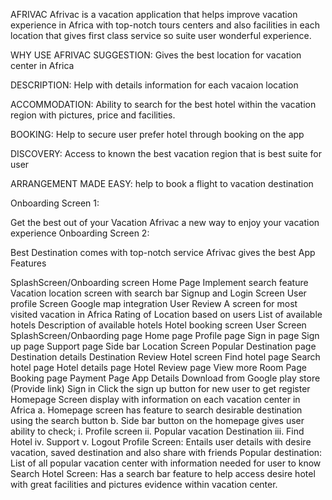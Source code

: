 AFRIVAC
Afrivac is a vacation application that helps improve vacation experience in Africa with top-notch tours centers and also facilities in each location that gives first class service so suite user wonderful experience.

WHY USE AFRIVAC
SUGGESTION: Gives the best location for vacation center in Africa

DESCRIPTION: Help with details information for each vacaion location

ACCOMMODATION: Ability to search for the best hotel within the vacation region with pictures, price and facilities.

BOOKING: Help to secure user prefer hotel through booking on the app

DISCOVERY: Access to known the best vacation region that is best suite for user

ARRANGEMENT MADE EASY: help to book a flight to vacation destination

Onboarding Screen 1:

Get the best out of your Vacation Afrivac a new way to enjoy your vacation experience
Onboarding Screen 2:

Best Destination comes with top-notch service Afrivac gives the best
App Features

SplashScreen/Onboarding screen
Home Page
Implement search feature
Vacation location screen with search bar
Signup and Login Screen
User profile Screen
Google map integration
User Review
A screen for most visited vacation in Africa
Rating of Location based on users
List of available hotels
Description of available hotels
Hotel booking screen
User Screen
SplashScreen/Onbaording page
Home page
Profile page
Sign in page
Sign up page
Support page
Side bar
Location Screen
Popular Destination page
Destination details
Destination Review
Hotel screen
Find hotel page
Search hotel page
Hotel details page
Hotel Review page
View more Room Page
Booking page
Payment Page
App Details
Download from Google play store (Provide link)
Sign in
Click the sign up button for new user to get register
Homepage Screen display with information on each vacation center in Africa a. Homepage screen has feature to search desirable destination using the search button b. Side bar button on the homepage gives user ability to check; i. Profile screen ii. Popular vacation Destination iii. Find Hotel iv. Support v. Logout
Profile Screen: Entails user details with desire vacation, saved destination and also share with friends
Popular destination: List of all popular vacation center with information needed for user to know
Search Hotel Screen: Has a search bar feature to help access desire hotel with great facilities and pictures evidence within vacation center.
